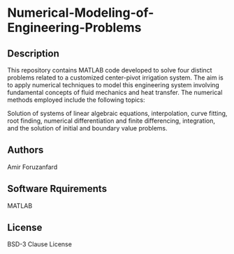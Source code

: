 # Numerical-Modeling-of-Engineering-Problems


## Description

This repository contains MATLAB code developed to solve four distinct problems related to a customized center-pivot irrigation system. The aim is to apply numerical techniques to model this engineering system involving fundamental concepts of fluid mechanics and heat transfer.
The numerical methods employed include the following topics:

Solution of systems of linear algebraic equations, interpolation, curve fitting, root finding, numerical differentiation and finite differencing, integration, and the solution of initial and boundary value problems.


## Authors
Amir Foruzanfard


## Software Rquirements
MATLAB


## License
BSD-3 Clause License
